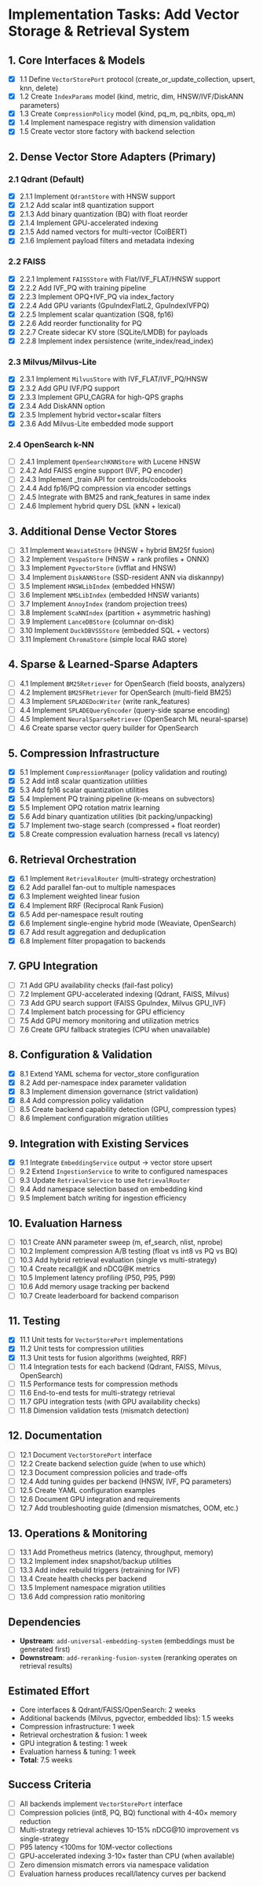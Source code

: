# Implementation Tasks: Add Vector Storage & Retrieval System

## 1. Core Interfaces & Models

- [x] 1.1 Define `VectorStorePort` protocol (create_or_update_collection, upsert, knn, delete)
- [x] 1.2 Create `IndexParams` model (kind, metric, dim, HNSW/IVF/DiskANN parameters)
- [x] 1.3 Create `CompressionPolicy` model (kind, pq_m, pq_nbits, opq_m)
- [x] 1.4 Implement namespace registry with dimension validation
- [x] 1.5 Create vector store factory with backend selection

## 2. Dense Vector Store Adapters (Primary)

### 2.1 Qdrant (Default)

- [x] 2.1.1 Implement `QdrantStore` with HNSW support
- [x] 2.1.2 Add scalar int8 quantization support
- [x] 2.1.3 Add binary quantization (BQ) with float reorder
- [x] 2.1.4 Implement GPU-accelerated indexing
- [x] 2.1.5 Add named vectors for multi-vector (ColBERT)
- [x] 2.1.6 Implement payload filters and metadata indexing

### 2.2 FAISS

- [x] 2.2.1 Implement `FAISSStore` with Flat/IVF_FLAT/HNSW support
- [x] 2.2.2 Add IVF_PQ with training pipeline
- [x] 2.2.3 Implement OPQ+IVF_PQ via index_factory
- [x] 2.2.4 Add GPU variants (GpuIndexFlatL2, GpuIndexIVFPQ)
- [x] 2.2.5 Implement scalar quantization (SQ8, fp16)
- [x] 2.2.6 Add reorder functionality for PQ
- [x] 2.2.7 Create sidecar KV store (SQLite/LMDB) for payloads
- [x] 2.2.8 Implement index persistence (write_index/read_index)

### 2.3 Milvus/Milvus-Lite

- [x] 2.3.1 Implement `MilvusStore` with IVF_FLAT/IVF_PQ/HNSW
- [x] 2.3.2 Add GPU IVF/PQ support
- [x] 2.3.3 Implement GPU_CAGRA for high-QPS graphs
- [x] 2.3.4 Add DiskANN option
- [x] 2.3.5 Implement hybrid vector+scalar filters
- [x] 2.3.6 Add Milvus-Lite embedded mode support

### 2.4 OpenSearch k-NN

- [ ] 2.4.1 Implement `OpenSearchKNNStore` with Lucene HNSW
- [ ] 2.4.2 Add FAISS engine support (IVF, PQ encoder)
- [ ] 2.4.3 Implement _train API for centroids/codebooks
- [ ] 2.4.4 Add fp16/PQ compression via encoder settings
- [ ] 2.4.5 Integrate with BM25 and rank_features in same index
- [ ] 2.4.6 Implement hybrid query DSL (kNN + lexical)

## 3. Additional Dense Vector Stores

- [ ] 3.1 Implement `WeaviateStore` (HNSW + hybrid BM25f fusion)
- [ ] 3.2 Implement `VespaStore` (HNSW + rank profiles + ONNX)
- [ ] 3.3 Implement `PgvectorStore` (ivfflat and HNSW)
- [ ] 3.4 Implement `DiskANNStore` (SSD-resident ANN via diskannpy)
- [ ] 3.5 Implement `HNSWLibIndex` (embedded HNSW)
- [ ] 3.6 Implement `NMSLibIndex` (embedded HNSW variants)
- [ ] 3.7 Implement `AnnoyIndex` (random projection trees)
- [ ] 3.8 Implement `ScaNNIndex` (partition + asymmetric hashing)
- [ ] 3.9 Implement `LanceDBStore` (columnar on-disk)
- [ ] 3.10 Implement `DuckDBVSSStore` (embedded SQL + vectors)
- [ ] 3.11 Implement `ChromaStore` (simple local RAG store)

## 4. Sparse & Learned-Sparse Adapters

- [ ] 4.1 Implement `BM25Retriever` for OpenSearch (field boosts, analyzers)
- [ ] 4.2 Implement `BM25FRetriever` for OpenSearch (multi-field BM25)
- [ ] 4.3 Implement `SPLADEDocWriter` (write rank_features)
- [ ] 4.4 Implement `SPLADEQueryEncoder` (query-side sparse encoding)
- [ ] 4.5 Implement `NeuralSparseRetriever` (OpenSearch ML neural-sparse)
- [ ] 4.6 Create sparse vector query builder for OpenSearch

## 5. Compression Infrastructure

- [x] 5.1 Implement `CompressionManager` (policy validation and routing)
- [x] 5.2 Add int8 scalar quantization utilities
- [x] 5.3 Add fp16 scalar quantization utilities
- [x] 5.4 Implement PQ training pipeline (k-means on subvectors)
- [x] 5.5 Implement OPQ rotation matrix learning
- [x] 5.6 Add binary quantization utilities (bit packing/unpacking)
- [x] 5.7 Implement two-stage search (compressed + float reorder)
- [x] 5.8 Create compression evaluation harness (recall vs latency)

## 6. Retrieval Orchestration

- [x] 6.1 Implement `RetrievalRouter` (multi-strategy orchestration)
- [x] 6.2 Add parallel fan-out to multiple namespaces
- [x] 6.3 Implement weighted linear fusion
- [x] 6.4 Implement RRF (Reciprocal Rank Fusion)
- [x] 6.5 Add per-namespace result routing
- [x] 6.6 Implement single-engine hybrid mode (Weaviate, OpenSearch)
- [x] 6.7 Add result aggregation and deduplication
- [x] 6.8 Implement filter propagation to backends

## 7. GPU Integration

- [ ] 7.1 Add GPU availability checks (fail-fast policy)
- [ ] 7.2 Implement GPU-accelerated indexing (Qdrant, FAISS, Milvus)
- [ ] 7.3 Add GPU search support (FAISS GpuIndex, Milvus GPU_IVF)
- [ ] 7.4 Implement batch processing for GPU efficiency
- [ ] 7.5 Add GPU memory monitoring and utilization metrics
- [ ] 7.6 Create GPU fallback strategies (CPU when unavailable)

## 8. Configuration & Validation

- [x] 8.1 Extend YAML schema for vector_store configuration
- [x] 8.2 Add per-namespace index parameter validation
- [x] 8.3 Implement dimension governance (strict validation)
- [x] 8.4 Add compression policy validation
- [ ] 8.5 Create backend capability detection (GPU, compression types)
- [ ] 8.6 Implement configuration migration utilities

## 9. Integration with Existing Services

- [x] 9.1 Integrate `EmbeddingService` output → vector store upsert
- [ ] 9.2 Extend `IngestionService` to write to configured namespaces
- [ ] 9.3 Update `RetrievalService` to use `RetrievalRouter`
- [ ] 9.4 Add namespace selection based on embedding kind
- [ ] 9.5 Implement batch writing for ingestion efficiency

## 10. Evaluation Harness

- [ ] 10.1 Create ANN parameter sweep (m, ef_search, nlist, nprobe)
- [ ] 10.2 Implement compression A/B testing (float vs int8 vs PQ vs BQ)
- [ ] 10.3 Add hybrid retrieval evaluation (single vs multi-strategy)
- [ ] 10.4 Create recall@K and nDCG@K metrics
- [ ] 10.5 Implement latency profiling (P50, P95, P99)
- [ ] 10.6 Add memory usage tracking per backend
- [ ] 10.7 Create leaderboard for backend comparison

## 11. Testing

- [x] 11.1 Unit tests for `VectorStorePort` implementations
- [x] 11.2 Unit tests for compression utilities
- [x] 11.3 Unit tests for fusion algorithms (weighted, RRF)
- [ ] 11.4 Integration tests for each backend (Qdrant, FAISS, Milvus, OpenSearch)
- [ ] 11.5 Performance tests for compression methods
- [ ] 11.6 End-to-end tests for multi-strategy retrieval
- [ ] 11.7 GPU integration tests (with GPU availability checks)
- [ ] 11.8 Dimension validation tests (mismatch detection)

## 12. Documentation

- [ ] 12.1 Document `VectorStorePort` interface
- [ ] 12.2 Create backend selection guide (when to use which)
- [ ] 12.3 Document compression policies and trade-offs
- [ ] 12.4 Add tuning guides per backend (HNSW, IVF, PQ parameters)
- [ ] 12.5 Create YAML configuration examples
- [ ] 12.6 Document GPU integration and requirements
- [ ] 12.7 Add troubleshooting guide (dimension mismatches, OOM, etc.)

## 13. Operations & Monitoring

- [ ] 13.1 Add Prometheus metrics (latency, throughput, memory)
- [ ] 13.2 Implement index snapshot/backup utilities
- [ ] 13.3 Add index rebuild triggers (retraining for IVF)
- [ ] 13.4 Create health checks per backend
- [ ] 13.5 Implement namespace migration utilities
- [ ] 13.6 Add compression ratio monitoring

## Dependencies

- **Upstream**: `add-universal-embedding-system` (embeddings must be generated first)
- **Downstream**: `add-reranking-fusion-system` (reranking operates on retrieval results)

## Estimated Effort

- Core interfaces & Qdrant/FAISS/OpenSearch: 2 weeks
- Additional backends (Milvus, pgvector, embedded libs): 1.5 weeks
- Compression infrastructure: 1 week
- Retrieval orchestration & fusion: 1 week
- GPU integration & testing: 1 week
- Evaluation harness & tuning: 1 week
- **Total**: 7.5 weeks

## Success Criteria

- [ ] All backends implement `VectorStorePort` interface
- [ ] Compression policies (int8, PQ, BQ) functional with 4-40× memory reduction
- [ ] Multi-strategy retrieval achieves 10-15% nDCG@10 improvement vs single-strategy
- [ ] P95 latency <100ms for 10M-vector collections
- [ ] GPU-accelerated indexing 3-10× faster than CPU (when available)
- [ ] Zero dimension mismatch errors via namespace validation
- [ ] Evaluation harness produces recall/latency curves per backend
